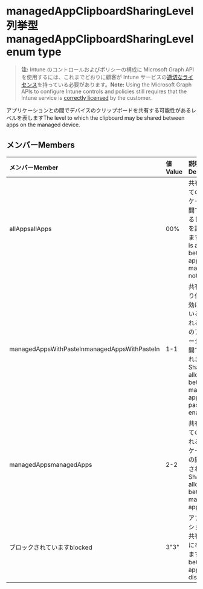 # <a name="managedappclipboardsharinglevel-enum-type"></a><span data-ttu-id="a1952-101">managedAppClipboardSharingLevel 列挙型</span><span class="sxs-lookup"><span data-stu-id="a1952-101">managedAppClipboardSharingLevel enum type</span></span>

> <span data-ttu-id="a1952-102">**注:** Intune のコントロールおよびポリシーの構成に Microsoft Graph API を使用するには、これまでどおりに顧客が Intune サービスの[適切なライセンス](https://go.microsoft.com/fwlink/?linkid=839381)を持っている必要があります。</span><span class="sxs-lookup"><span data-stu-id="a1952-102">**Note:** Using the Microsoft Graph APIs to configure Intune controls and policies still requires that the Intune service is [correctly licensed](https://go.microsoft.com/fwlink/?linkid=839381) by the customer.</span></span>

<span data-ttu-id="a1952-103">アプリケーションとの間でデバイスのクリップボードを共有する可能性があるレベルを表します</span><span class="sxs-lookup"><span data-stu-id="a1952-103">The level to which the clipboard may be shared between apps on the managed device.</span></span>
## <a name="members"></a><span data-ttu-id="a1952-104">メンバー</span><span class="sxs-lookup"><span data-stu-id="a1952-104">Members</span></span>
|<span data-ttu-id="a1952-105">メンバー</span><span class="sxs-lookup"><span data-stu-id="a1952-105">Member</span></span>|<span data-ttu-id="a1952-106">値</span><span class="sxs-lookup"><span data-stu-id="a1952-106">Value</span></span>|<span data-ttu-id="a1952-107">説明</span><span class="sxs-lookup"><span data-stu-id="a1952-107">Description</span></span>|
|:---|:---|:---|
|<span data-ttu-id="a1952-108">allApps</span><span class="sxs-lookup"><span data-stu-id="a1952-108">allApps</span></span>|<span data-ttu-id="a1952-109">0</span><span class="sxs-lookup"><span data-stu-id="a1952-109">0%</span></span>|<span data-ttu-id="a1952-110">共有はすべてのアプリケーション間で管理するしないかを許可されます</span><span class="sxs-lookup"><span data-stu-id="a1952-110">Sharing is allowed between all apps, managed or not</span></span>|
|<span data-ttu-id="a1952-111">managedAppsWithPasteIn</span><span class="sxs-lookup"><span data-stu-id="a1952-111">managedAppsWithPasteIn</span></span>|<span data-ttu-id="a1952-112">1</span><span class="sxs-lookup"><span data-stu-id="a1952-112">-1</span></span>|<span data-ttu-id="a1952-113">共有は、貼り付けが有効になっている管理されるすべてのアプリケーションの間で許可されます。</span><span class="sxs-lookup"><span data-stu-id="a1952-113">Sharing is allowed between all managed apps with paste in enabled</span></span>|
|<span data-ttu-id="a1952-114">managedApps</span><span class="sxs-lookup"><span data-stu-id="a1952-114">managedApps</span></span>|<span data-ttu-id="a1952-115">2</span><span class="sxs-lookup"><span data-stu-id="a1952-115">-2</span></span>|<span data-ttu-id="a1952-116">共有はすべての管理されるアプリケーションの間で許可されます</span><span class="sxs-lookup"><span data-stu-id="a1952-116">Sharing is allowed between all managed apps</span></span>|
|<span data-ttu-id="a1952-117">ブロックされています</span><span class="sxs-lookup"><span data-stu-id="a1952-117">blocked</span></span>|<span data-ttu-id="a1952-118">3</span><span class="sxs-lookup"><span data-stu-id="a1952-118">"3"</span></span>|<span data-ttu-id="a1952-119">アプリケーション間の共有が無効になっています</span><span class="sxs-lookup"><span data-stu-id="a1952-119">Sharing between apps is disabled</span></span>|








